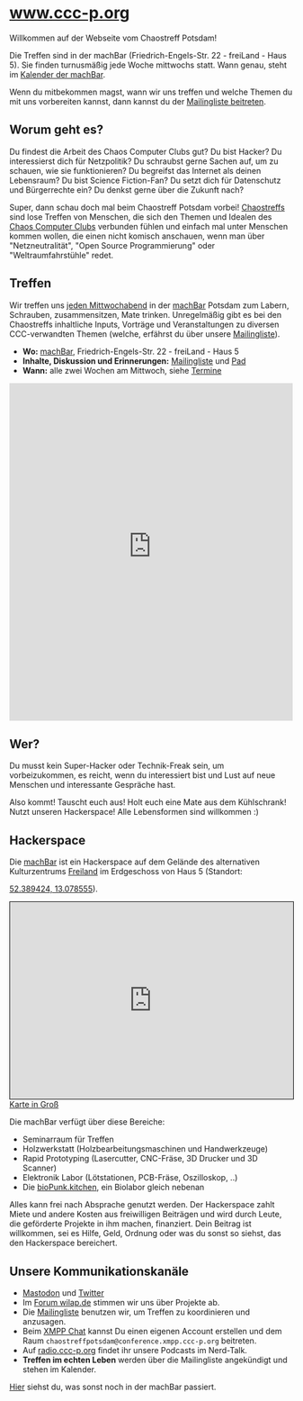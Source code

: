 # www.ccc-p.org

Willkommen auf der Webseite vom Chaostreff Potsdam!

Die Treffen sind in der machBar (Friedrich-Engels-Str. 22 - freiLand - Haus 5).
Sie finden turnusmäßig jede Woche mittwochs statt. Wann genau, steht im [Kalender der machBar][machBar-Kalender].

Wenn du mitbekommen magst, wann wir uns treffen und welche Themen du mit uns vorbereiten kannst, dann kannst du der
[Mailingliste beitreten][join-mailing-list].

## Worum geht es?

Du findest die Arbeit des Chaos Computer Clubs gut? Du bist Hacker?
Du interessierst dich für Netzpolitik? Du schraubst gerne Sachen auf, um zu schauen,
wie sie funktionieren? Du begreifst das Internet als deinen Lebensraum?
Du bist Science Fiction-Fan? Du setzt dich für Datenschutz und Bürgerrechte ein?
Du denkst gerne über die Zukunft nach?

Super, dann schau doch mal beim Chaostreff Potsdam vorbei!
[Chaostreffs](https://www.ccc.de/de/club/chaostreffs) sind lose Treffen von Menschen,
die sich den Themen und Idealen des [Chaos Computer Clubs](https://www.ccc.de/de/) verbunden
fühlen und einfach mal unter Menschen kommen wollen, die einen nicht komisch anschauen,
wenn man über "Netzneutralität", "Open Source Programmierung" oder "Weltraumfahrstühle" redet.

## Treffen

Wir treffen uns [jeden Mittwochabend][machbar-termine] in der [machBar] Potsdam zum
Labern, Schrauben, zusammensitzen, Mate trinken.
Unregelmäßig gibt es bei den Chaostreffs inhaltliche Inputs, Vorträge und
Veranstaltungen zu diversen CCC-verwandten Themen (welche, erfährst du über
unsere [Mailingliste][join-mailing-list]).

- **Wo:** [machBar], Friedrich-Engels-Str. 22 - freiLand - Haus 5
- **Inhalte, Diskussion und Erinnerungen:** [Mailingliste][join-mailing-list] und [Pad][pad]
- **Wann:** alle zwei Wochen am Mittwoch, siehe [Termine][machbar-termine]

<iframe src="https://open-web-calendar.herokuapp.com/calendar.html?specification_url=https://github.com/Chaostreff-Potsdam/Chaostreff-Potsdam.github.io/raw/master/calendar-specification.json" scrolling="no" frameborder="0" height="600px" width="100%"></iframe>

## Wer?

Du musst kein Super-Hacker oder Technik-Freak sein, um vorbeizukommen, es reicht,
wenn du interessiert bist und Lust auf neue Menschen und interessante Gespräche hast.

Also kommt! Tauscht euch aus! Holt euch eine Mate aus dem Kühlschrank!
Nutzt unseren Hackerspace! Alle Lebensformen sind willkommen :) 

## Hackerspace

Die [machBar] ist ein Hackerspace auf dem Gelände
des alternativen Kulturzentrums [Freiland]
im Erdgeschoss von Haus 5 (Standort: 
<!-- Geo link for opening map with a smartphone, see https://stackoverflow.com/a/10632079 -->
<a href="geo:52.389424,13.078555" target="_blank">52.389424, 13.078555</a>).

<!-- from openstreetmap.org -> export -> HTML -> include marker -->
<iframe width="100%" height="350" frameborder="0" scrolling="no"
        marginheight="0" marginwidth="0"
        src="https://www.openstreetmap.org/export/embed.html?bbox=13.07753920555115%2C52.38891775630483%2C13.079620599746706%2C52.389922830851866&amp;layer=mapnik&amp;marker=52.38942029643904%2C13.078579902648926" style="border: 1px solid black"></iframe><a href="https://www.openstreetmap.org/?mlat=52.38942&amp;mlon=13.07858#map=19/52.38942/13.07858">Karte in Groß</a>

Die machBar verfügt über diese Bereiche:

 - Seminarraum für Treffen
 - Holzwerkstatt (Holzbearbeitungsmaschinen und Handwerkzeuge) 
 - Rapid Prototyping (Lasercutter, CNC-Fräse, 3D Drucker und 3D Scanner)
 - Elektronik Labor (Lötstationen, PCB-Fräse, Oszilloskop, ..)
 - Die [bioPunk.kitchen], ein Biolabor gleich nebenan

Alles kann frei nach Absprache genutzt werden.
Der Hackerspace zahlt Miete und andere Kosten aus freiwilligen Beiträgen und
wird durch Leute, die geförderte Projekte in ihm machen, finanziert.
Dein Beitrag ist willkommen, sei es Hilfe, Geld, Ordnung oder was du sonst so siehst,
das den Hackerspace bereichert.

## Unsere Kommunikationskanäle
 - [Mastodon][mastodon] und [Twitter][twitter]
 - Im [Forum wilap.de][forum.wilap.de] stimmen wir uns über Projekte ab.
 - Die [Mailingliste][join-mailing-list]  benutzen wir, um Treffen zu koordinieren und anzusagen.
 - Beim [XMPP Chat][xmpp] kannst Du einen eigenen Account erstellen und dem Raum
     `chaostreffpotsdam@conference.xmpp.ccc-p.org` beitreten.
 - Auf [radio.ccc-p.org] findet ihr unsere Podcasts im Nerd-Talk.
 - **Treffen im echten Leben** werden über die Mailingliste angekündigt und stehen im Kalender.

[Hier][machBar-Kalender] siehst du, was sonst noch in der machBar passiert.


[xmpp]: https://xmpp.ccc-p.org
[machBar]: https://machbar-potsdam.de/?page_id=20
[machbar-termine]: https://machbar-potsdam.de/?page_id=1250
[join-mailing-list]: mailto:&#109;&#097;&#106;&#111;&#114;&#100;&#111;&#109;&#111;&#064;&#102;&#097;&#098;&#108;&#097;&#098;&#045;&#099;&#111;&#116;&#116;&#098;&#117;&#115;&#046;&#100;&#101;?subject=subscribe&#32;chaos-treff-potsdam-fablab-cottbus-de&body=subscribe&#32;chaos-treff-potsdam-fablab-cottbus-de
[machBar-Kalender]: https://machbar-potsdam.de/?page_id=1250
[Freiland]: https://www.freiland-potsdam.de/
[twitter]: https://twitter.com/ChaosPotsdam
[mastodon]: https://chaos.social/@cccp
[pad]: https://pad.ccc-p.org/pad/#/2/pad/edit/5p69kEsiG9ZasGh6qyd84m8h/
[bioPunk.kitchen]: http://biopunk.kitchen/
[radio.ccc-p.org]: https://radio.ccc-p.org/
[forum.wilap.de]: https://forum.wilap.de/c/cccp
